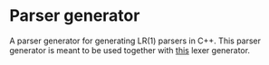 # Parser generator
A parser generator for generating LR(1) parsers in C++. This parser generator is meant to be used together with [this](https://github.com/Creepsy/lexer_generator) lexer generator.